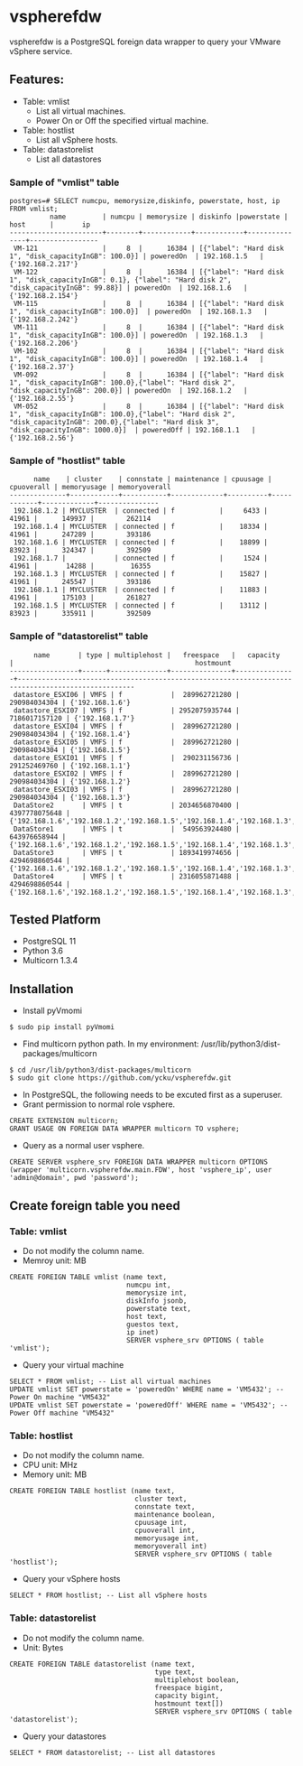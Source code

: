 # vspherefdw
vspherefdw is a PostgreSQL foreign data wrapper to query your VMware vSphere service.

## Features:
- Table: vmlist
  - List all virtual machines.
  - Power On or Off the specified virtual machine.
- Table: hostlist
  - List all vSphere hosts.
- Table: datastorelist
  - List all datastores

### Sample of "vmlist" table
```
postgres=# SELECT numcpu, memorysize,diskinfo, powerstate, host, ip FROM vmlist;
          name         | numcpu | memorysize | diskinfo |powerstate |     host      |       ip
-----------------------+--------+------------+------------+---------------+-----------------
 VM-121                |     8  |      16384 | [{"label": "Hard disk 1", "disk_capacityInGB": 100.0}] | poweredOn  | 192.168.1.5   | {'192.168.2.217'}
 VM-122                |     8  |      16384 | [{"label": "Hard disk 1", "disk_capacityInGB": 0.1}, {"label": "Hard disk 2", "disk_capacityInGB": 99.88}] | poweredOn  | 192.168.1.6   | {'192.168.2.154'}
 VM-115                |     8  |      16384 | [{"label": "Hard disk 1", "disk_capacityInGB": 100.0}]  | poweredOn  | 192.168.1.3   | {'192.168.2.242'}
 VM-111                |     8  |      16384 | [{"label": "Hard disk 1", "disk_capacityInGB": 100.0}] | poweredOn  | 192.168.1.3   | {'192.168.2.206'}
 VM-102                |     8  |      16384 | [{"label": "Hard disk 1", "disk_capacityInGB": 100.0}] | poweredOn  | 192.168.1.4   | {'192.168.2.37'}
 VM-092                |     8  |      16384 | [{"label": "Hard disk 1", "disk_capacityInGB": 100.0},{"label": "Hard disk 2", "disk_capacityInGB": 200.0}] | poweredOn  | 192.168.1.2   | {'192.168.2.55'}
 VM-052                |     8  |      16384 | [{"label": "Hard disk 1", "disk_capacityInGB": 100.0},{"label": "Hard disk 2", "disk_capacityInGB": 200.0},{"label": "Hard disk 3", "disk_capacityInGB": 1000.0}]  | poweredOff | 192.168.1.1   | {'192.168.2.56'}
```

### Sample of "hostlist" table
```
      name    | cluster    | connstate | maintenance | cpuusage | cpuoverall | memoryusage | memoryoverall
--------------+------------+-----------+-------------+----------+------------+-------------+---------------
 192.168.1.2 | MYCLUSTER  | connected | f           |     6433 |      41961 |      149937 |        262114
 192.168.1.4 | MYCLUSTER  | connected | f           |    18334 |      41961 |      247289 |        393186
 192.168.1.6 | MYCLUSTER  | connected | f           |    18899 |      83923 |      324347 |        392509
 192.168.1.7 |            | connected | f           |     1524 |      41961 |       14288 |         16355 
 192.168.1.3 | MYCLUSTER  | connected | f           |    15827 |      41961 |      245547 |        393186
 192.168.1.1 | MYCLUSTER  | connected | f           |    11883 |      41961 |      175103 |        261827
 192.168.1.5 | MYCLUSTER  | connected | f           |    13112 |      83923 |      335911 |        392509
```

### Sample of "datastorelist" table
```
      name       | type | multiplehost |   freespace   |   capacity    |                                             hostmount
-----------------+------+--------------+---------------+---------------+---------------------------------------------------------------------------------------------------
 datastore_ESXI06 | VMFS | f            |  289962721280 |  290984034304 | {'192.168.1.6'}
 datastore_ESXI07 | VMFS | f            | 2952075935744 | 7186017157120 | {'192.168.1.7'}
 datastore_ESXI04 | VMFS | f            |  289962721280 |  290984034304 | {'192.168.1.4'}
 datastore_ESXI05 | VMFS | f            |  289962721280 |  290984034304 | {'192.168.1.5'}
 datastore_ESXI01 | VMFS | f            |  290231156736 |  291252469760 | {'192.168.1.1'}
 datastore_ESXI02 | VMFS | f            |  289962721280 |  290984034304 | {'192.168.1.2'}
 datastore_ESXI03 | VMFS | f            |  289962721280 |  290984034304 | {'192.168.1.3'}
 DataStore2       | VMFS | t            | 2034656870400 | 4397778075648 | {'192.168.1.6','192.168.1.2','192.168.1.5','192.168.1.4','192.168.1.3','192.168.1.1'}
 DataStore1       | VMFS | t            |  549563924480 |  643976658944 | {'192.168.1.6','192.168.1.2','192.168.1.5','192.168.1.4','192.168.1.3','192.168.1.1'}
 DataStore3       | VMFS | t            | 1893419974656 | 4294698860544 | {'192.168.1.6','192.168.1.2','192.168.1.5','192.168.1.4','192.168.1.3','192.168.1.1'}
 DataStore4       | VMFS | t            | 2316055871488 | 4294698860544 | {'192.168.1.6','192.168.1.2','192.168.1.5','192.168.1.4','192.168.1.3','192.168.1.1'}

```


## Tested Platform
- PostgreSQL 11
- Python 3.6
- Multicorn 1.3.4

## Installation
- Install pyVmomi
```
$ sudo pip install pyVmomi
```

- Find multicorn python path. In my environment: /usr/lib/python3/dist-packages/multicorn
```
$ cd /usr/lib/python3/dist-packages/multicorn
$ sudo git clone https://github.com/ycku/vspherefdw.git
```

- In PostgreSQL, the following needs to be excuted first as a superuser.
- Grant permission to normal role vsphere.
```
CREATE EXTENSION multicorn;
GRANT USAGE ON FOREIGN DATA WRAPPER multicorn TO vsphere;
```

- Query as a normal user vsphere.

```
CREATE SERVER vsphere_srv FOREIGN DATA WRAPPER multicorn OPTIONS (wrapper 'multicorn.vspherefdw.main.FDW', host 'vsphere_ip', user 'admin@domain', pwd 'password');
```
## Create foreign table you need
### Table: vmlist
- Do not modify the column name.
- Memroy unit: MB
```
CREATE FOREIGN TABLE vmlist (name text,
                             numcpu int,
                             memorysize int,
                             diskInfo jsonb,
                             powerstate text,
                             host text,
                             guestos text,
                             ip inet)
                             SERVER vsphere_srv OPTIONS ( table 'vmlist');
```
- Query your virtual machine
```
SELECT * FROM vmlist; -- List all virtual machines
UPDATE vmlist SET powerstate = 'poweredOn' WHERE name = 'VM5432'; -- Power On machine "VM5432"
UPDATE vmlist SET powerstate = 'poweredOff' WHERE name = 'VM5432'; -- Power Off machine "VM5432"
```

### Table: hostlist
- Do not modify the column name.
- CPU unit: MHz
- Memory unit: MB
```
CREATE FOREIGN TABLE hostlist (name text, 
                               cluster text, 
                               connstate text, 
                               maintenance boolean, 
                               cpuusage int, 
                               cpuoverall int, 
                               memoryusage int, 
                               memoryoverall int) 
                               SERVER vsphere_srv OPTIONS ( table 'hostlist');
```
- Query your vSphere hosts
```
SELECT * FROM hostlist; -- List all vSphere hosts
```

### Table: datastorelist
- Do not modify the column name.
- Unit: Bytes
```
CREATE FOREIGN TABLE datastorelist (name text, 
                                    type text, 
                                    multiplehost boolean, 
                                    freespace bigint, 
                                    capacity bigint, 
                                    hostmount text[]) 
                                    SERVER vsphere_srv OPTIONS ( table 'datastorelist');
```
- Query your datastores
```
SELECT * FROM datastorelist; -- List all datastores
```
